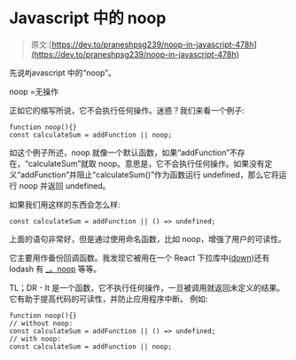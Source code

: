 # Javascript 中的 noop

> 原文:[https://dev.to/praneshpsg239/noop-in-javascript-478h](https://dev.to/praneshpsg239/noop-in-javascript-478h)

先说#javascript 中的“noop”。

noop =无操作

正如它的缩写所说，它不会执行任何操作。迷惑？我们来看一个例子:

```
function noop(){}
const calculateSum = addFunction || noop; 
```

如这个例子所述，noop 就像一个默认函数，如果“addFunction”不存在，“calculateSum”就取 noop。意思是，它不会执行任何操作。如果没有定义“addFunction”并阻止“calculateSum()”作为函数运行 undefined，那么它将运行 noop 并返回 undefined。

如果我们用这样的东西会怎么样:

```
const calculateSum = addFunction || () => undefined; 
```

上面的语句非常好，但是通过使用命名函数，比如 noop，增强了用户的可读性。

它主要用作备份回调函数。我发现它被用在一个 React 下拉库中([down](https://github.com/downshift-js/downshift))还有 lodash 有 [_。noop](https://lodash.com/docs/4.17.15#noop) 等等。

TL；DR - It 是一个函数，它不执行任何操作，一旦被调用就返回未定义的结果。它有助于提高代码的可读性，并防止应用程序中断。
例如:

```
function noop(){}
// without noop:
const calculateSum = addFunction || () => undefined;
// with noop:
const calculateSum = addFunction || noop; 
```
